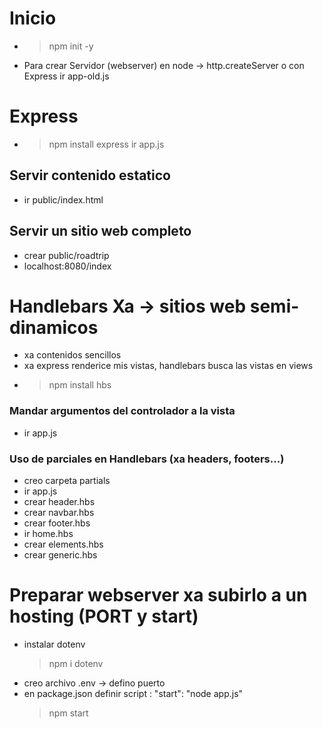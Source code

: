 # Inicio
- >npm init -y
- Para crear Servidor (webserver) en node -> http.createServer o con Express
  ir app-old.js

# Express
- >npm install express
  ir app.js
## Servir contenido estatico
- ir public/index.html
## Servir un sitio web completo
- crear public/roadtrip
- localhost:8080/index

# Handlebars Xa -> sitios web semi-dinamicos 
- xa contenidos sencillos
- xa express renderice mis vistas, handlebars busca las vistas en views
- >npm install hbs
### Mandar argumentos del controlador a la vista 
- ir app.js
### Uso de parciales en Handlebars (xa headers, footers...)
- creo carpeta partials
- ir app.js
- crear header.hbs
- crear navbar.hbs
- crear footer.hbs
- ir home.hbs
- crear elements.hbs
- crear generic.hbs

# Preparar webserver xa subirlo a un hosting (PORT y start)
- instalar dotenv
  >npm i dotenv
- creo archivo .env -> defino puerto
- en package.json definir script : "start": "node app.js"
  >npm start